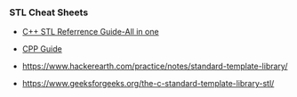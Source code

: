 ### STL Cheat Sheets

- [C++ STL Referrence Guide-All in one](https://github.com/cybergeekgyan/Internship-Preparation-/blob/main/C%2B%2B%20%26%20STL/Cpp_STL_ReferenceManual.pdf)

- [CPP Guide](https://cppguide.readthedocs.io/en/latest/cpp/stl.html)

- https://www.hackerearth.com/practice/notes/standard-template-library/

- https://www.geeksforgeeks.org/the-c-standard-template-library-stl/

